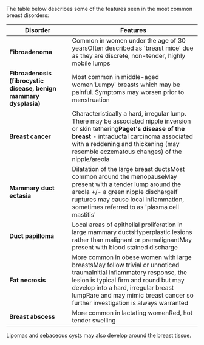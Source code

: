 The table below describes some of the features seen in the most common breast disorders:  
  


| **Disorder** | **Features** |
| --- | --- |
| **Fibroadenoma** | Common in women under the age of 30 yearsOften described as 'breast mice' due as they are discrete, non\-tender, highly mobile lumps |
| **Fibroadenosis (fibrocystic disease, benign mammary dysplasia)** | Most common in middle\-aged women'Lumpy' breasts which may be painful. Symptoms may worsen prior to menstruation |
| **Breast cancer** | Characteristically a hard, irregular lump. There may be associated nipple inversion or skin tethering**Paget's disease of the breast** \- intraductal carcinoma associated with a reddening and thickening (may resemble eczematous changes) of the nipple/areola |
| **Mammary duct ectasia** | Dilatation of the large breast ductsMost common around the menopauseMay present with a tender lump around the areola \+/\- a green nipple dischargeIf ruptures may cause local inflammation, sometimes referred to as 'plasma cell mastitis' |
| **Duct papilloma** | Local areas of epithelial proliferation in large mammary ductsHyperplastic lesions rather than malignant or premalignantMay present with blood stained discharge |
| **Fat necrosis** | More common in obese women with large breastsMay follow trivial or unnoticed traumaInitial inflammatory response, the lesion is typical firm and round but may develop into a hard, irregular breast lumpRare and may mimic breast cancer so further investigation is always warranted |
| **Breast abscess** | More common in lactating womenRed, hot tender swelling |

  
Lipomas and sebaceous cysts may also develop around the breast tissue.